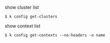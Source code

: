 
show cluster list

```
$ k config get-clusters
```
show context list
```
$ k config get-contexts --no-headers -o name
```
